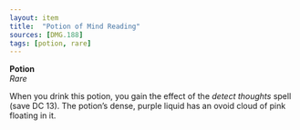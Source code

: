 ```yaml
---
layout: item
title:  "Potion of Mind Reading"
sources: [DMG.188]
tags: [potion, rare]
---
```


**Potion**  
*Rare*

When you drink this potion, you gain the effect of the _detect thoughts_ spell (save DC 13). The potion’s dense, purple liquid has an ovoid cloud of pink floating in it.